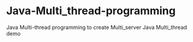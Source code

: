 # Java-Multi_thread-programming
Java Multi-thread programming to create Multi_server
Java Multi_thread demo
